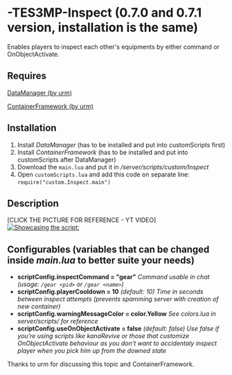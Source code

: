 # -TES3MP-Inspect (0.7.0 and 0.7.1 version, installation is the same)
Enables players to inspect each other's equipments by either command or OnObjectActivate.

## Requires

[DataManager (by urm)](https://github.com/tes3mp-scripts/DataManager)

[ContainerFramework (by urm)](https://github.com/tes3mp-scripts/ContainerFramework)

## Installation

1. Install *DataManager* (has to be installed and put into customScripts first)
2. Install *ContainerFramework* (has to be installed and put into customScripts after DataManager)
2. Download the ```main.lua``` and put it in */server/scripts/custom/Inspect*
3. Open ```customScripts.lua``` and add this code on separate line: ```require("custom.Inspect.main")```

## Description

[CLICK THE PICTURE FOR REFERENCE - YT VIDEO][![Showcasing the script:](https://img.youtube.com/vi/63WNs_KF5FQ/maxresdefault.jpg)](https://www.youtube.com/watch?v=63WNs_KF5FQ)



## Configurables (variables that can be changed inside *main.lua* to better suite your needs)

- **scriptConfig.inspectCommand = "gear"** *Command usable in chat (usage: ```/gear <pid>``` or ```/gear <name>```)*
- **scriptConfig.playerCooldown = 10** *(default: 10) Time in seconds between inspect attempts (prevents spamming server with creation of new container)*
- **scriptConfig.warningMessageColor = color.Yellow** *See colors.lua in *server/scripts/* for reference*
- **scriptConfig.useOnObjectActivate = false** *(default: false) Use false if you're using scripts like kanaRevive or those that customize OnObjectActivate behaviour
as you don't want to accidentaly inspect player when you pick him up from the downed state*




Thanks to urm for discussing this topic and ContainerFramework.
